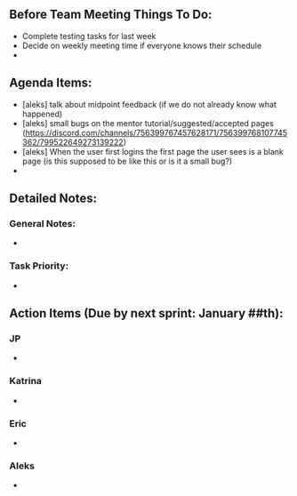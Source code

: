 ## Before Team Meeting Things To Do:
- Complete testing tasks for last week
- Decide on weekly meeting time if everyone knows their schedule
- 

## Agenda Items:
- [aleks] talk about midpoint feedback (if we do not already know what happened)
- [aleks] small bugs on the mentor tutorial/suggested/accepted pages (https://discord.com/channels/756399767457628171/756399768107745362/799522649273139222)
- [aleks] When the user first logins the first page the user sees is a blank page (is this supposed to be like this or is it a small bug?)
- 

## Detailed Notes:
### General Notes:
- 

### Task Priority:
- 

## Action Items (Due by next sprint: January ##th):
### JP
- 

### Katrina
- 

### Eric
- 

### Aleks
- 
